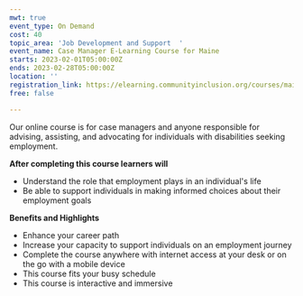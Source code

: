 ```yaml
---
mwt: true
event_type: On Demand
cost: 40
topic_area: 'Job Development and Support  '
event_name: Case Manager E-Learning Course for Maine
starts: 2023-02-01T05:00:00Z
ends: 2023-02-28T05:00:00Z
location: ''
registration_link: https://elearning.communityinclusion.org/courses/maines-vision-for-employment
free: false

---
```

Our online course is for case managers and anyone responsible for advising, assisting, and advocating for individuals with disabilities seeking employment.

**After completing this course learners will**

* Understand the role that employment plays in an individual's life
* Be able to support individuals in making informed choices about their employment goals

**Benefits and Highlights**

* Enhance your career path
* Increase your capacity to support individuals on an employment journey
* Complete the course anywhere with internet access at your desk or on the go with a mobile device
* This course fits your busy schedule
* This course is interactive and immersive